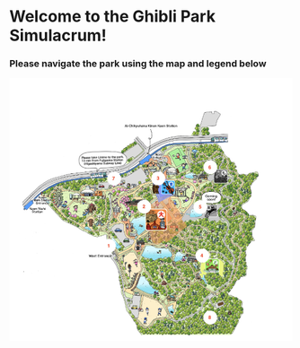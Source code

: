 # Welcome to the Ghibli Park Simulacrum!

### Please navigate the park using the map and legend below

![Ghibli Park Map](map-ghibli.png)
